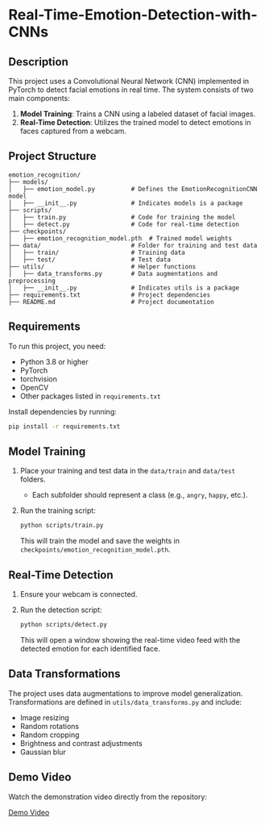 # Real-Time-Emotion-Detection-with-CNNs

## Description
This project uses a Convolutional Neural Network (CNN) implemented in PyTorch to detect facial emotions in real time. The system consists of two main components:

1. **Model Training**: Trains a CNN using a labeled dataset of facial images.
2. **Real-Time Detection**: Utilizes the trained model to detect emotions in faces captured from a webcam.

## Project Structure
```
emotion_recognition/
├── models/
│   ├── emotion_model.py          # Defines the EmotionRecognitionCNN model
│   ├── __init__.py               # Indicates models is a package
├── scripts/
│   ├── train.py                  # Code for training the model
│   ├── detect.py                 # Code for real-time detection
├── checkpoints/
│   ├── emotion_recognition_model.pth  # Trained model weights
├── data/                         # Folder for training and test data
│   ├── train/                    # Training data
│   ├── test/                     # Test data
├── utils/                        # Helper functions
│   ├── data_transforms.py        # Data augmentations and preprocessing
│   ├── __init__.py               # Indicates utils is a package
├── requirements.txt              # Project dependencies
├── README.md                     # Project documentation
```

## Requirements
To run this project, you need:

- Python 3.8 or higher
- PyTorch
- torchvision
- OpenCV
- Other packages listed in `requirements.txt`

Install dependencies by running:
```bash
pip install -r requirements.txt
```

## Model Training

1. Place your training and test data in the `data/train` and `data/test` folders.
   - Each subfolder should represent a class (e.g., `angry`, `happy`, etc.).

2. Run the training script:
   ```bash
   python scripts/train.py
   ```

   This will train the model and save the weights in `checkpoints/emotion_recognition_model.pth`.

## Real-Time Detection

1. Ensure your webcam is connected.

2. Run the detection script:
   ```bash
   python scripts/detect.py
   ```

   This will open a window showing the real-time video feed with the detected emotion for each identified face.

## Data Transformations
The project uses data augmentations to improve model generalization. Transformations are defined in `utils/data_transforms.py` and include:

- Image resizing
- Random rotations
- Random cropping
- Brightness and contrast adjustments
- Gaussian blur

## Demo Video
Watch the demonstration video directly from the repository:

[Demo Video](media/DEMO.mp4)


